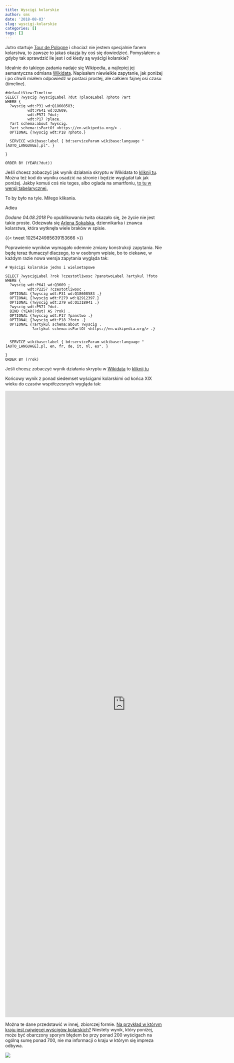 ```yaml
---
title: Wyscigi kolarskie
author: sms
date: '2018-08-03'
slug: wyscigi-kolarskie
categories: []
tags: []
---
```


Jutro startuje [Tour de Pologne](http://tourdepologne.pl) i chociaż nie jestem specjalnie fanem kolarstwa, to zawsze to jakaś okazja by coś się dowiedzieć. Pomyslałem: a gdyby tak sprawdzić ile jest i od kiedy są wyścigi kolarskie?

Idealnie do takiego zadania nadaje się Wikipedia, a najlepiej jej semantyczna odmiana [Wikidata](http://wikidata.org). Napisałem niewielkie zapytanie, jak poniżej i po chwili miałem odpowiedź w postaci prostej, ale całkiem fajnej osi czasu (timeline).

```
#defaultView:Timeline
SELECT ?wyscig ?wyscigLabel ?dut ?placeLabel ?photo ?art
WHERE {
  ?wyscig wdt:P31 wd:Q18608583;
          wdt:P641 wd:Q3609;
          wdt:P571 ?dut;
          wdt:P17 ?place.
  ?art schema:about ?wyscig.
  ?art schema:isPartOf <https://en.wikipedia.org/> .
  OPTIONAL {?wyscig wdt:P18 ?photo.} 
  
  SERVICE wikibase:label { bd:serviceParam wikibase:language "[AUTO_LANGUAGE],pl". }

}

ORDER BY (YEAR(?dut))

```
Jeśli chcesz zobaczyć jak wynik działania skryptu w Wikidata to [kliknij tu](http://tinyurl.com/ybo958py). Można też kod do wyniku osadzić na stronie i będzie wyglądał tak jak poniżej. Jakby komuś coś nie teges, albo oglada na smartfoniu, [to tu w wersji tabelarycznej.](http://tinyurl.com/ydc3uqhe)

To by było na tyle. Miłego klikania.

Adieu

*Dodane 04.08.2018* 
Po opublikowaniu twita okazało się, że życie nie jest takie proste. Odezwała się [Arlena Sokalska](https://twitter.com/ArlenaSokalska), dziennikarka i znawca kolarstwa, która wytknęła wiele braków w spisie.

{{< tweet 1025424985639153666 >}}

Poprawienie wyników wymagało odemnie zmiany konstrukcji zapytania. Nie będę teraz tłumaczył dlaczego, to w osobnym wpisie, bo to ciekawe, w każdym razie nowa wersja zapytania wygląda tak:

````
# Wyścigi kolarskie jedno i wieloetapowe

SELECT ?wyscigLabel ?rok ?czestotliwosc ?panstwoLabel ?artykul ?foto
WHERE {
  ?wyscig wdt:P641 wd:Q3609 ;
          wdt:P2257 ?czestotliwosc .
  OPTIONAL {?wyscig wdt:P31 wd:Q18608583 .}
  OPTIONAL {?wyscig wdt:P279 wd:Q2912397.}
  OPTIONAL {?wyscig wdt:279 wd:Q1318941 .}
  ?wyscig wdt:P571 ?dut. 
  BIND (YEAR(?dut) AS ?rok) .
  OPTIONAL {?wyscig wdt:P17 ?panstwo .}
  OPTIONAL {?wyscig wdt:P18 ?foto .}
  OPTIONAL {?artykul schema:about ?wyscig .
            ?artykul schema:isPartOf <https://en.wikipedia.org/> .}
 
  
  SERVICE wikibase:label { bd:serviceParam wikibase:language "[AUTO_LANGUAGE],pl, en, fr, de, it, nl, es". }

}
ORDER BY (?rok)
````
Jeśli chcesz zobaczyć wynik działania skryptu w [Wikidata](http://wikidata.org) to [kliknij tu](http://tinyurl.com/yb5noq3f)

Końcowy wynik z ponad siedemset wyścigami kolarskimi od końca XIX wieku do czasów współczesnych wygląda tak:

<iframe style="width: 80vw; height: 50vh; border: none;" src="https://query.wikidata.org/embed.html#%23%20Wy%C5%9Bcigi%20kolarskie%20jedno%20i%20wieloetapowe%0A%0ASELECT%20%3FwyscigLabel%20%3Frok%20%3Fczestotliwosc%20%3FpanstwoLabel%20%3Fartykul%20%3Ffoto%0AWHERE%20%7B%0A%20%20%3Fwyscig%20wdt%3AP641%20wd%3AQ3609%20%3B%0A%20%20%20%20%20%20%20%20%20%20wdt%3AP2257%20%3Fczestotliwosc%20.%0A%20%20OPTIONAL%20%7B%3Fwyscig%20wdt%3AP31%20wd%3AQ18608583%20.%7D%0A%20%20OPTIONAL%20%7B%3Fwyscig%20wdt%3AP279%20wd%3AQ2912397.%7D%0A%20%20OPTIONAL%20%7B%3Fwyscig%20wdt%3A279%20wd%3AQ1318941%20.%7D%0A%20%20%3Fwyscig%20wdt%3AP571%20%3Fdut.%20%0A%20%20BIND%20%28YEAR%28%3Fdut%29%20AS%20%3Frok%29%20.%0A%20%20OPTIONAL%20%7B%3Fwyscig%20wdt%3AP17%20%3Fpanstwo%20.%7D%0A%20%20OPTIONAL%20%7B%3Fwyscig%20wdt%3AP18%20%3Ffoto%20.%7D%0A%20%20OPTIONAL%20%7B%3Fartykul%20schema%3Aabout%20%3Fwyscig%20.%0A%20%20%20%20%20%20%20%20%20%20%20%20%3Fartykul%20schema%3AisPartOf%20%3Chttps%3A%2F%2Fen.wikipedia.org%2F%3E%20.%7D%0A%20%0A%20%20%0A%20%20SERVICE%20wikibase%3Alabel%20%7B%20bd%3AserviceParam%20wikibase%3Alanguage%20%22%5BAUTO_LANGUAGE%5D%2Cpl%2C%20en%2C%20fr%2C%20de%2C%20it%2C%20nl%2C%20es%22.%20%7D%0A%0A%7D%0AORDER%20BY%20%28%3Frok%29" referrerpolicy="origin" sandbox="allow-scripts allow-same-origin allow-popups" ></iframe>

Można te dane przedstawić w innej, zbiorczej formie. [Na przykład w którym kraju jest najwięcej wyścigów kolarskich?](http://tinyurl.com/y9prltsw) Niestety wynik, który poniżej, może być obarczony sporym błędem bo przy ponad 200 wyścigach na ogólną sumę ponad 700, nie ma informacji o kraju w którym się impreza odbywa.

![](/static/img/wyscigi_bubble.png)









